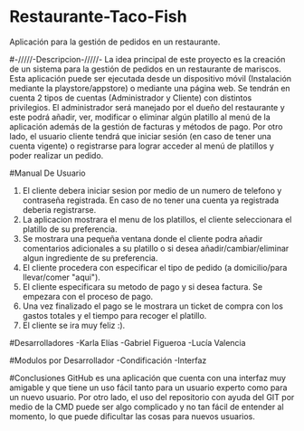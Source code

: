 # Restaurante-Taco-Fish
Aplicación para la gestión de pedidos en un restaurante.

#-/////-Descripcion-/////-
La idea principal de este proyecto es la creación de un sistema para la gestión de pedidos en un restaurante de mariscos. Esta aplicación puede ser ejecutada desde un dispositivo móvil (Instalación mediante la playstore/appstore) o mediante una página web. Se tendrán en cuenta 2 tipos de cuentas (Administrador y Cliente) con distintos privilegios. El administrador será manejado por el dueño del restaurante y este podrá añadir, ver, modificar o eliminar algún platillo al menú de la aplicación además de la gestión de facturas y métodos de pago. Por otro lado, el usuario cliente tendrá que iniciar sesión (en caso de tener una cuenta vigente) o registrarse para lograr acceder al menú de platillos y poder realizar un pedido.

#Manual De Usuario
1. El cliente debera iniciar sesion por medio de un numero de telefono y contraseña registrada. En caso de no tener una cuenta ya registrada deberia registrarse.
2. La aplicacion mostrara el menu de los platillos, el cliente seleccionara el platillo de su preferencia.
3. Se mostrara una pequeña ventana donde el cliente podra añadir comentarios adicionales a su platillo o si desea añadir/cambiar/eliminar algun ingrediente de su          preferencia.
4. El cliente procedera con especificar el tipo de pedido (a domicilio/para llevar/comer "aqui").
5. El cliente especificara su metodo de pago y si desea factura. Se empezara con el proceso de pago.
6. Una vez finalizado el pago se le mostrara un ticket de compra con los gastos totales y el tiempo para recoger el platillo.
7. El cliente se ira muy feliz :).

#Desarrolladores
-Karla Elías
-Gabriel Figueroa
-Lucía Valencia

#Modulos por Desarrollador
-Condificación
-Interfaz

#Conclusiones
GitHub es una aplicación que cuenta con una interfaz muy amigable y que tiene un uso fácil tanto para un usuario experto como para un nuevo usuario. 
Por otro lado, el uso del repositorio con ayuda del GIT por medio de la CMD puede ser algo complicado y no tan fácil de entender al momento, lo que puede
dificultar las cosas para nuevos usuarios.
